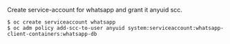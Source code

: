 Create service-account for whatsapp and grant it anyuid scc.

```
$ oc create serviceaccount whatsapp
$ oc adm policy add-scc-to-user anyuid system:serviceaccount:whatsapp-client-containers:whatsapp-db
```

